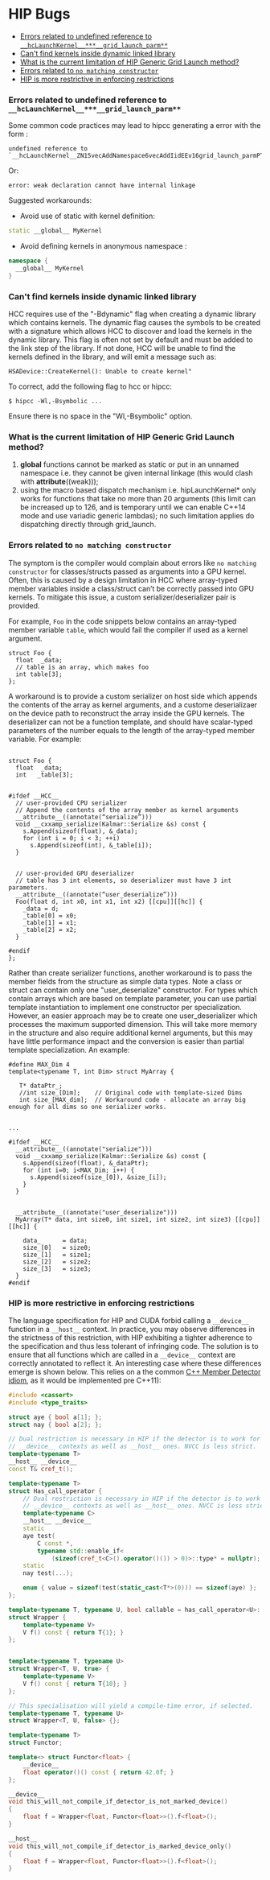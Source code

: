 # HIP Bugs

<!-- toc -->

- [Errors related to undefined reference to `__hcLaunchKernel__***__grid_launch_parm**`](#errors-related-to-undefined-reference-to-__hclaunchkernel____grid_launch_parm)
- [Can't find kernels inside dynamic linked library](#cant-find-kernels-inside-dynamic-linked-library)
- [What is the current limitation of HIP Generic Grid Launch method?](#what-is-the-current-limitation-of-hip-generic-grid-launch-method)
- [Errors related to `no matching constructor`](#errors-related-to-no-matching-constructor)
- [HIP is more restrictive in enforcing restrictions](#hip-is-more-restrictive-in-enforcing-restrictions)

<!-- tocstop -->

### Errors related to undefined reference to `__hcLaunchKernel__***__grid_launch_parm**`

Some common code practices may lead to hipcc generating a error with the form :
```
undefined reference to `__hcLaunchKernel__ZN15vecAddNamespace6vecAddIidEEv16grid_launch_parmPT0_S3_S3_T_
```
Or:
```
error: weak declaration cannot have internal linkage
```

Suggested workarounds:
- Avoid use of static with kernel definition:
```c++
static __global__ MyKernel 
```

- Avoid defining kernels in anonymous namespace :
```c++
namespace {
  __global__ MyKernel
}
```

### Can't find kernels inside dynamic linked library

HCC requires use of the "-Bdynamic" flag when creating a dynamic library which contains kernels.  The dynamic flag causes the symbols to be created with a signature which allows HCC to discover and load the kernels in the dynamic library.   This flag is often not set by default and must be added to the link step of the library.  If not done, HCC will be unable to find the kernels defined in the library, and will emit a message such as:

```
HSADevice::CreateKernel(): Unable to create kernel"
```

To correct, add the following flag to hcc or hipcc:
```
$ hipcc -Wl,-Bsymbolic ...
```

Ensure there is no space in the "Wl,-Bsymbolic" option.


### What is the current limitation of HIP Generic Grid Launch method?
1. __global__ functions cannot be marked as static or put in an unnamed namespace i.e. they cannot be given internal linkage (this would clash with __attribute__((weak)));
2. using the macro based dispatch mechanism i.e. hipLaunchKernel* only works for functions that take no more than 20 arguments (this limit can be increased up to 126, and is temporary until we can enable C++14 mode and use variadic generic lambdas); no such limitation applies do dispatching directly through grid_launch.


### Errors related to `no matching constructor`

The symptom is the compiler would complain about errors like `no matching constructor` for classes/structs passed as arguments into a GPU kernel. Often, this is caused by a design limitation in HCC where array-typed member variables inside a class/struct can’t be correctly passed into GPU kernels. To mitigate this issue, a custom serializer/deserializer pair is provided.

For example, `Foo` in the code snippets below contains an array-typed member variable `table`, which would fail the compiler if used as a kernel argument.

```
struct Foo {
  float  _data;
  // table is an array, which makes foo
  int table[3];
};
```

A workaround is to provide a custom serializer on host side which appends the contents of the array as kernel arguments, and a custome deserializaer on the device path to reconstruct the array inside the GPU kernels.
The deserializer can not be a function template, and should have scalar-typed parameters of the number equals to the length of the array-typed member variable. For example:

```

struct Foo {
  float  _data;
  int   _table[3];


#ifdef __HCC__
  // user-provided CPU serializer
  // Append the contents of the array member as kernel arguments
  __attribute__((annotate(“serialize”)))
  void __cxxamp_serialize(Kalmar::Serialize &s) const {
    s.Append(sizeof(float), &_data);
    for (int i = 0; i < 3; ++i)
      s.Append(sizeof(int), &_table[i]);
  }


  // user-provided GPU deserializer
  // table has 3 int elements, so deserializer must have 3 int parameters.
  __attribute__((annotate(“user_deserialize”)))
  Foo(float d, int x0, int x1, int x2) [[cpu]][[hc]] {
    _data = d;
    _table[0] = x0;
    _table[1] = x1;
    _table[2] = x2;
  }

#endif
};
```


Rather than create serializer functions, another workaround is to pass the member fields from the structure as simple data types.
Note a class or struct can contain only one "user_deserialize" constructor.
For types which contain arrays which are based on template parameter, you can use partial template instantiation to implement one constructor per specialization.
However, an easier approach may be to create one user_deserializer which processes the maximum supported dimension.
This will take more memory in the structure and also require additional kernel arguments, but this may have little performance impact and the conversion is easier than partial template specialization.  An example:

```
#define MAX_Dim 4
template<typename T, int Dim> struct MyArray {

   T* dataPtr_;
   //int size_[Dim];    // Original code with template-sized Dims
   int size_[MAX_dim];  // Workaround code - allocate an array big enough for all dims so one serializer works.


...

#ifdef __HCC__
  __attribute__((annotate("serialize")))
  void __cxxamp_serialize(Kalmar::Serialize &s) const {
    s.Append(sizeof(float), &_dataPtr);
    for (int i=0; i<MAX_Dim; i++) {
      s.Append(sizeof(size_[0]), &size_[i]);
    }
  }


  __attribute__((annotate("user_deserialize")))
  MyArray(T* data, int size0, int size1, int size2, int size3) [[cpu]][[hc]] {

    data_      = data;
    size_[0]   = size0;
    size_[1]   = size1;
    size_[2]   = size2;
    size_[3]   = size3;
  }
#endif
```


### HIP is more restrictive in enforcing restrictions
The language specification for HIP and CUDA forbid calling a
`__device__` function in a `__host__` context. In practice, you may observe
differences in the strictness of this restriction, with HIP exhibiting a tighter
adherence to the specification and thus less tolerant of infringing code. The
solution is to ensure that all functions which are called in a
`__device__` context are correctly annotated to reflect it. An interesting case
where these differences emerge is shown below.  This relies on a the common 
[C++ Member Detector idiom][1], as it would be implemented pre C++11):  

```c++
#include <cassert>
#include <type_traits>

struct aye { bool a[1]; };
struct nay { bool a[2]; };

// Dual restriction is necessary in HIP if the detector is to work for
// __device__ contexts as well as __host__ ones. NVCC is less strict.
template<typename T>
__host__ __device__
const T& cref_t();

template<typename T>
struct Has_call_operator {
    // Dual restriction is necessary in HIP if the detector is to work for
    // __device__ contexts as well as __host__ ones. NVCC is less strict.
    template<typename C>
    __host__ __device__
    static
    aye test(
        C const *,
        typename std::enable_if<
            (sizeof(cref_t<C>().operator()()) > 0)>::type* = nullptr);
    static
    nay test(...);

    enum { value = sizeof(test(static_cast<T*>(0))) == sizeof(aye) };
};

template<typename T, typename U, bool callable = has_call_operator<U>::value>
struct Wrapper {
    template<typename V>
    V f() const { return T{1}; }
};


template<typename T, typename U>
struct Wrapper<T, U, true> {
    template<typename V>
    V f() const { return T{10}; }
};

// This specialisation will yield a compile-time error, if selected.
template<typename T, typename U>
struct Wrapper<T, U, false> {};

template<typename T>
struct Functor;

template<> struct Functor<float> {
    __device__
    float operator()() const { return 42.0f; }
};

__device__
void this_will_not_compile_if_detector_is_not_marked_device()
{
    float f = Wrapper<float, Functor<float>>().f<float>();
}

__host__
void this_will_not_compile_if_detector_is_marked_device_only()
{
    float f = Wrapper<float, Functor<float>>().f<float>();
}
```
[1]: https://en.wikibooks.org/wiki/More_C%2B%2B_Idioms/Member_Detector
